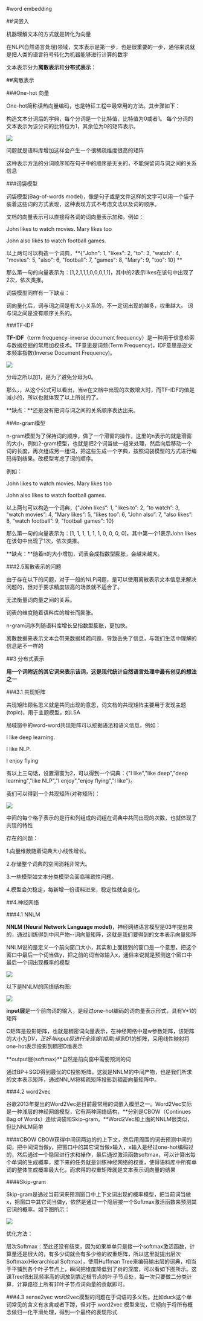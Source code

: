 #word embedding

##词嵌入

机器理解文本的方式就是转化为向量

在NLP(自然语言处理)领域，文本表示是第一步，也是很重要的一步，通俗来说就是把人类的语言符号转化为机器能够进行计算的数字

文本表示分为**离散表示**和**分布式表示**：

##离散表示

###One-hot 向量

One-hot简称读热向量编码，也是特征工程中最常用的方法。其步骤如下：

构造文本分词后的字典，每个分词是一个比特值，比特值为0或者1。
每个分词的文本表示为该分词的比特位为1，其余位为0的矩阵表示。

![](https://cdn.jsdelivr.net/gh/tj-messi/picture/1730380203070.png)

问题就是语料库增加这样会产生一个很稀疏维度很高的矩阵

这种表示方法的分词顺序和在句子中的顺序是无关的，不能保留词与词之间的关系信息

###词袋模型

词袋模型(Bag-of-words model)，像是句子或是文件这样的文字可以用一个袋子装着这些词的方式表现，这种表现方式不考虑文法以及词的顺序。

文档的向量表示可以直接将各词的词向量表示加和。例如：

John likes to watch movies. Mary likes too

John also likes to watch football games.

以上两句可以构造一个词典，**{"John": 1, "likes": 2, "to": 3, "watch": 4, "movies": 5, "also": 6, "football": 7, "games": 8, "Mary": 9, "too": 10} **

那么第一句的向量表示为：[1,2,1,1,1,0,0,0,1,1]，其中的2表示likes在该句中出现了2次，依次类推。

词袋模型同样有一下缺点：

词向量化后，词与词之间是有大小关系的，不一定词出现的越多，权重越大。
词与词之间是没有顺序关系的。

###TF-IDF

**TF-IDF**（term frequency–inverse document frequency）是一种用于信息检索与数据挖掘的常用加权技术。TF意思是词频(Term Frequency)，IDF意思是逆文本频率指数(Inverse Document Frequency)。

![](https://cdn.jsdelivr.net/gh/tj-messi/picture/1730466416076.png)

分母之所以加1，是为了避免分母为0。

那么，，从这个公式可以看出，当w在文档中出现的次数增大时，而TF-IDF的值是减小的，所以也就体现了以上所说的了。

**缺点：**还是没有把词与词之间的关系顺序表达出来。

###n-gram模型

n-gram模型为了保持词的顺序，做了一个滑窗的操作，这里的n表示的就是滑窗的大小，例如2-gram模型，也就是把2个词当做一组来处理，然后向后移动一个词的长度，再次组成另一组词，把这些生成一个字典，按照词袋模型的方式进行编码得到结果。改模型考虑了词的顺序。

例如：

John likes to watch movies. Mary likes too

John also likes to watch football games.

以上两句可以构造一个词典，{"John likes”: 1, "likes to”: 2, "to watch”: 3, "watch movies”: 4, "Mary likes”: 5, "likes too”: 6, "John also”: 7, "also likes”: 8, “watch football”: 9, "football games": 10}

那么第一句的向量表示为：[1, 1, 1, 1, 1, 1, 0, 0, 0, 0]，其中第一个1表示John likes在该句中出现了1次，依次类推。

**缺点：**随着n的大小增加，词表会成指数型膨胀，会越来越大。

###2.5离散表示的问题

由于存在以下的问题，对于一般的NLP问题，是可以使用离散表示文本信息来解决问题的，但对于要求精度较高的场景就不适合了。

无法衡量词向量之间的关系。

词表的维度随着语料库的增长而膨胀。

n-gram词序列随语料库增长呈指数型膨胀，更加快。

离散数据来表示文本会带来数据稀疏问题，导致丢失了信息，与我们生活中理解的信息是不一样的

##3 分布式表示

**用一个词附近的其它词来表示该词，这是现代统计自然语言处理中最有创见的想法之一**

###3.1 共现矩阵

共现矩阵顾名思义就是共同出现的意思，词文档的共现矩阵主要用于发现主题(topic)，用于主题模型，如LSA

局域窗中的word-word共现矩阵可以挖掘语法和语义信息，例如：

I like deep learning.

I like NLP.

I enjoy flying

有以上三句话，设置滑窗为2，可以得到一个词典：{"I like","like deep","deep learning","like NLP","I enjoy","enjoy flying","I like"}。

我们可以得到一个共现矩阵(对称矩阵)：

![](https://cdn.jsdelivr.net/gh/tj-messi/picture/20241107181737.png)

中间的每个格子表示的是行和列组成的词组在词典中共同出现的次数，也就体现了共现的特性

存在的问题：

1.向量维数随着词典大小线性增长。

2.存储整个词典的空间消耗非常大。

3.一些模型如文本分类模型会面临稀疏性问题。

4.模型会欠稳定，每新增一份语料进来，稳定性就会变化。

##4.神经网络

###4.1 NNLM

**NNLM (Neural Network Language model)**，神经网络语言模型是03年提出来的，通过训练得到中间产物--词向量矩阵，这就是我们要得到的文本表示向量矩阵

NNLM说的是定义一个前向窗口大小，其实和上面提到的窗口是一个意思。把这个窗口中最后一个词当做y，把之前的词当做输入x，通俗来说就是预测这个窗口中最后一个词出现概率的模型

![](https://cdn.jsdelivr.net/gh/tj-messi/picture/20241107182036.png)

以下是NNLM的网络结构图:

![](https://cdn.jsdelivr.net/gh/tj-messi/picture/20241107182126.png)

**input层**是一个前向词的输入，是经过one-hot编码的词向量表示形式，具有V*1的矩阵

C矩阵是投影矩阵，也就是稠密词向量表示，在神经网络中是w参数矩阵，该矩阵的大小为D*V，正好与input层进行全连接(相乘)得到D*1的矩阵，采用线性映射将one-hot表示投影到稠密D维表示

**output层(softmax)**自然是前向窗中需要预测的词

通过BP＋SGD得到最优的C投影矩阵，这就是NNLM的中间产物，也是我们所求的文本表示矩阵，通过NNLM将稀疏矩阵投影到稠密向量矩阵中。

###4.2 word2vec

谷歌2013年提出的Word2Vec是目前最常用的词嵌入模型之一。Word2Vec实际是一种浅层的神经网络模型，它有两种网络结构，**分别是CBOW（Continues Bag of Words）连续词袋和Skip-gram。**Word2Vec和上面的NNLM很类似，但比NNLM简单

####CBOW
CBOW获得中间词两边的的上下文，然后用周围的词去预测中间的词，把中间词当做y，把窗口中的其它词当做x输入，x输入是经过one-hot编码过的，然后通过一个隐层进行求和操作，最后通过激活函数softmax，可以计算出每个单词的生成概率，接下来的任务就是训练神经网络的权重，使得语料库中所有单词的整体生成概率最大化，而求得的权重矩阵就是文本表示词向量的结果

####Skip-gram

Skip-gram是通过当前词来预测窗口中上下文词出现的概率模型，把当前词当做x，把窗口中其它词当做y，依然是通过一个隐层接一个Softmax激活函数来预测其它词的概率。如下图所示：

![](https://cdn.jsdelivr.net/gh/tj-messi/picture/20241107182859.png)

优化方法：

层次Softmax：至此还没有结束，因为如果单单只是接一个softmax激活函数，计算量还是很大的，有多少词就会有多少维的权重矩阵，所以这里就提出层次Softmax(Hierarchical Softmax)，使用Huffman Tree来编码输出层的词典，相当于平铺到各个叶子节点上，瞬间把维度降低到了树的深度，可以看如下图所示。这课Tree把出现频率高的词放到靠近根节点的叶子节点处，每一次只要做二分类计算，计算路径上所有非叶子节点词向量的贡献即可。

###4.3 sense2vec
word2vec模型的问题在于词语的多义性。比如duck这个单词常见的含义有水禽或者下蹲，但对于 word2vec 模型来说，它倾向于将所有概念做归一化平滑处理，得到一个最终的表现形式